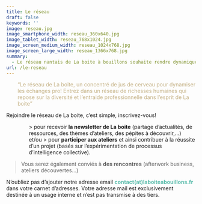 ```yaml
---
title: Le réseau
draft: false
keywords: ''
image: reseau.jpg
image_smartphone_width: reseau_360x640.jpg
image_tablet_width: reseau_768x1024.jpg
image_screen_medium_width: reseau_1024x768.jpg
image_screen_large_width: reseau_1366x768.jpg
summary:
  - Le réseau nantais de La boite à bouillons souhaite rendre dynamiques et conviviaux les échanges professionnels. Un réseau d'entraide et de partage de contacts, d'actualités nourrit par la diversité de ses membres. Un réseau nantais gratuit et ouvert à tous qui rime avec simplicité et ouverture d'esprit.
url: /le-reseau
---
```

<p style="padding-left: 30px;">
    <span style="color: #c5b286;"><q>Le réseau de La boite, un concentré de jus de cerveau pour dynamiser les échanges
            pro! Entrez dans un réseau de richesses humaines qui repose sur la diversité et l&rsquo;entraide
            professionnelle dans l&rsquo;esprit de La boite</q></span>
</p>

Rejoindre le réseau de La boite, c&rsquo;est simple, inscrivez-vous!

<p style="padding-left: 60px;">
    > pour recevoir <strong>la newsletter de La boite</strong> (partage d&rsquo;actualités, de ressources, des thèmes
    d&rsquo;ateliers, des pépites à découvrir,&#8230;) et/ou > pour <strong>participer aux ateliers</strong> et ainsi
    contribuer à la réussite d&rsquo;un projet (basés sur l&rsquo;expérimentation de processus d&rsquo;intelligence
    collective).
</p>

> Vous serez également conviés à **des rencontres** (afterwork business, ateliers découvertes&#8230;)

N&rsquo;oubliez pas d&rsquo;ajouter notre adresse email <span
    style="color: #59bcab;"><strong>contact(at)laboiteabouillons.fr</strong> </span>dans votre carnet d&rsquo;adresses.
Votre adresse mail est exclusivement destinée à un usage interne et n&rsquo;est pas transmise à des tiers.

<div class="iframe-container">
</div>
